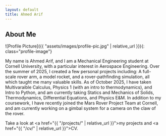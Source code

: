 ```yaml
---
layout: default
title: Ahmed Arif
---
```


## About Me


![Profile Picture]({{ "assets/images/profile-pic.jpg" | relative_url }}){: class="profile-image"}

 
My name is Ahmed Arif, and I am a Mechanical Engineering student at Cornell University, with a particular interest in Aerospace Engineering. Over the summer of 2025, I created a few personal projects including: A full-scale rover arm, a model rocket, and a rover-pathfinding simulation, all which taught me many valuable skills. As of October 2025, I have taken Multivaraible Calculus, Physics 1 (with an intro to thermodynamics), and Intro to Python, and am currently taking Statics and Mechanics of Solids, Thermodynamics, Differential Equations, and Physics E&M. In addition to my coursework, I have recently joined the Mars Rover Project Team at Cornell, and am currently working on a gimbal system for a camera on the claw of the rover.   

Take a look at <a href="{{ "/projects/" | relative_url }}">my projects</a> and <a href="{{ "/cv/" | relative_url }}">CV</a>.
